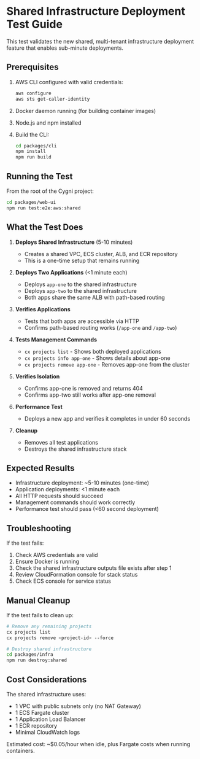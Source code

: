 # Shared Infrastructure Deployment Test Guide

This test validates the new shared, multi-tenant infrastructure deployment feature that enables sub-minute deployments.

## Prerequisites

1. AWS CLI configured with valid credentials:
   ```bash
   aws configure
   aws sts get-caller-identity
   ```

2. Docker daemon running (for building container images)

3. Node.js and npm installed

4. Build the CLI:
   ```bash
   cd packages/cli
   npm install
   npm run build
   ```

## Running the Test

From the root of the Cygni project:

```bash
cd packages/web-ui
npm run test:e2e:aws:shared
```

## What the Test Does

1. **Deploys Shared Infrastructure** (5-10 minutes)
   - Creates a shared VPC, ECS cluster, ALB, and ECR repository
   - This is a one-time setup that remains running

2. **Deploys Two Applications** (<1 minute each)
   - Deploys `app-one` to the shared infrastructure
   - Deploys `app-two` to the shared infrastructure
   - Both apps share the same ALB with path-based routing

3. **Verifies Applications**
   - Tests that both apps are accessible via HTTP
   - Confirms path-based routing works (`/app-one` and `/app-two`)

4. **Tests Management Commands**
   - `cx projects list` - Shows both deployed applications
   - `cx projects info app-one` - Shows details about app-one
   - `cx projects remove app-one` - Removes app-one from the cluster

5. **Verifies Isolation**
   - Confirms app-one is removed and returns 404
   - Confirms app-two still works after app-one removal

6. **Performance Test**
   - Deploys a new app and verifies it completes in under 60 seconds

7. **Cleanup**
   - Removes all test applications
   - Destroys the shared infrastructure stack

## Expected Results

- Infrastructure deployment: ~5-10 minutes (one-time)
- Application deployments: <1 minute each
- All HTTP requests should succeed
- Management commands should work correctly
- Performance test should pass (<60 second deployment)

## Troubleshooting

If the test fails:

1. Check AWS credentials are valid
2. Ensure Docker is running
3. Check the shared infrastructure outputs file exists after step 1
4. Review CloudFormation console for stack status
5. Check ECS console for service status

## Manual Cleanup

If the test fails to clean up:

```bash
# Remove any remaining projects
cx projects list
cx projects remove <project-id> --force

# Destroy shared infrastructure
cd packages/infra
npm run destroy:shared
```

## Cost Considerations

The shared infrastructure uses:
- 1 VPC with public subnets only (no NAT Gateway)
- 1 ECS Fargate cluster
- 1 Application Load Balancer
- 1 ECR repository
- Minimal CloudWatch logs

Estimated cost: ~$0.05/hour when idle, plus Fargate costs when running containers.